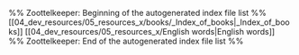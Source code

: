 %% Zoottelkeeper: Beginning of the autogenerated index file list  %%
 [[04_dev_resources/05_resources_x/books/_Index_of_books|_Index_of_books]]
 [[04_dev_resources/05_resources_x/English words|English words]]
%% Zoottelkeeper: End of the autogenerated index file list  %%
